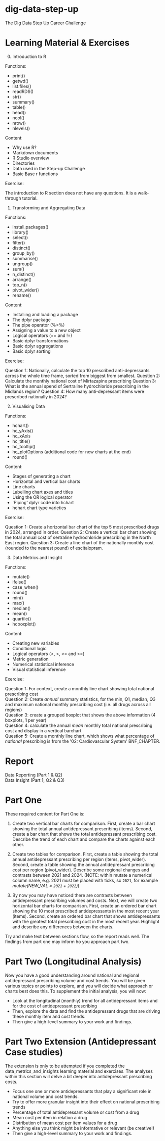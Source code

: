 # dig-data-step-up
The Dig Data Step Up Career Challenge


# Learning Material & Exercises


0. Introduction to R

Functions:

- print()
- getwd()
- list.files()
- readRDS()
- str()
- summary()
- table()
- head()
- ncol()
- nrow()
- nlevels()

Content:

- Why use R?
- Markdown documents
- R Studio overview
- Directories
- Data used in the Step-up Challenge
- Basic Base r functions

Exercise:

The introduction to R section does not have any questions. It is a walk-through tutorial.



1. Transforming and Aggregating Data

Functions:

- install.packages()
- library()
- select()
- filter()
- distinct()
- group_by()
- summarise()
- ungroup()
- sum()
- n_distinct()
- arrange()
- top_n()
- pivot_wider()
- rename()

Content:

- Installing and loading a package
- The dplyr package
- The pipe operator (%>%)
- Assigning a value to a new object
- Logical operators (== and !=)
- Basic dplyr transformations
- Basic dplyr aggregations
- Basic dplyr sorting

Exercise:  

Question 1: Nationally, calculate the top 10 prescribed anti-depressants across the whole time frame, sorted from biggest from smallest.
Question 2: Calculate the monthly national cost of Mirtazapine prescribing 
Question 3: What is the annual spend of Sertraline hydrochloride prescribing in the Midlands region?
Question 4: How many anti-depressant items were prescribed nationally in 2024?


2. Visualising Data  

Functions:  

- hchart()
- hc_yAxis()
- hc_xAxis
- hc_title()
- hc_tooltip()
- hc_plotOptions (additional code for new charts at the end)
- round()

Content:  

- Stages of generating a chart
- Horizontal and vertical bar charts
- Line charts
- Labelling chart axes and titles
- Using the OR logical operator  
- 'Piping' dplyr code into hchart
- hchart chart type varieties

Exercise:  

Question 1: Create a horizontal bar chart of the top 5 most prescribed drugs in 2024, arranged in order.
Question 2: Create a vertical bar chart showing the total annual cost of sertraline hydrochloride prescribing in the North East region.
Question 3: Create a line chart of the nationally monthly cost (rounded to the nearest pound) of escitalopram.


3. Data Metrics and Insight

Functions:

- mutate()
- ifelse()
- case_when()
- round()
- min()
- max()
- median()
- mean()
- quartile()
- hcboxplot()

Content:

- Creating new variables
- Conditional logic
- Logical operators (<, >, <= and >=)
- Metric generation
- Numerical statistical inference
- Visual statistical inference

Exercise:  

Question 1: For context, create a monthly line chart showing total national prescribing cost  
Question 2: Create *annual* summary statistics, for the min, Q1, median, Q3 and maximum national monthly prescribing cost (i.e. all drugs across all regions)  
Question 3: create a grouped boxplot that shows the above information (4 boxplots, 1 per year)  
Question 4: calculate the annual *mean* monthly total national prescribing cost and display in a vertical barchart  
Question 5: Create a monthly line chart, which shows what percentage of *national* prescribing is from the '02: Cardiovascular System' BNF_CHAPTER.  


# Report

Data Reporting (Part 1 & Q2)  
Data Insight (Part 1, Q2 & Q3)

# Part One

These required content for Part One is: 

1. Create two vertical bar charts for comparison.
   First, create a bar chart showing the total annual antidepressant prescribing  (items).
   Second, create a bar chart that shows the total antidepressant prescribing cost.
   Describe the trend of each chart and compare the charts against each other.
   
2. Create two tables for comparison.
   First, create a table showing the total annual antidepressant prescribing per region (items, pivot_wider).
   Second, create a table showing the annual antidepressant prescribing cost per region (pivot_wider). 
   Describe some regional changes and contrasts between 2021 and 2024.
   (NOTE: within mutate a numerical column name, e.g. 2021 must be placed with ticks, so `2021`, for example *mutate(NEW_VAL = `2021` + `2022`)*)
   
3. By now you may have noticed there are contrasts between antidepressant prescribing volumes and costs.
   Next, we will create two horizontal bar charts for comparison.
   First, create an ordered bar chart showing the 10 most prescribed antidepressants in the most recent year (items).
   Second, create an ordered bar chart that shows antidepressants with the greatest total prescribing cost in the most recent year.
   Highlight and describe any differences between the charts. 
   
Try and make text between sections flow, so the report reads well.
The findings from part one may inform ho you approach part two.

# Part Two (Longitudinal Analysis)

Now you have a good understanding around national and regional antidepressant prescribing volume and cost trends.
You will be given various topics or points to explore, and you will decide what approach or charts best does this.
To supplement the initial analysis, you will now:

- Look at the longitudinal (monthly) trend for all antidepressant items and for the cost of antidepressant prescribing
- Then, explore the data and find the antidepressant drugs that are driving these monthly item and cost trends.
- Then give a high-level summary to your work and findings.


# Part Two Extension (Antidepressant Case studies)

The extension is only to be attempted if you completed the data_metrics_and_insights learning material and exercises. 
The analyses within this section will delve a bit deeper into antidepressant prescribing costs.

- Focus one one or more antidepressants that play a significant role in national volume and cost trends.
- Try to offer more granular insight into their effect on national prescribing trends
- Percentage of total antidepressant volume or cost from a drug 
- Mean cost per item in relation a drug
- Distribution of mean cost per item values for a drug
- Anything else you think might be informative or relevant (be creative!)
- Then give a high-level summary to your work and findings.
